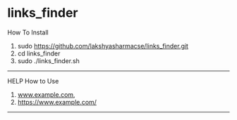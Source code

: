 # links_finder

How To Install
1. sudo https://github.com/lakshyasharmacse/links_finder.git
2. cd links_finder
3. sudo ./links_finder.sh
-----------------------------------------------------------------------
HELP 
How to Use 
1. www.example.com, 
2. https://www.example.com/
-----------------------------------------------------------------------
